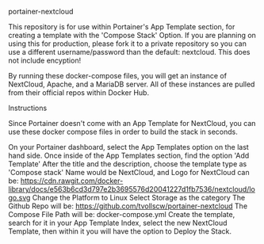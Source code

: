 portainer-nextcloud

This repository is for use within Portainer's App Template section, for creating a template with the 'Compose Stack' Option. If you are planning on using this for production, please fork it to a private repository so you can use a different username/password than the default: nextcloud. This does not include encyption!

By running these docker-compose files, you will get an instance of NextCloud, Apache, and a MariaDB server. All of these instances are pulled from their official repos within Docker Hub.

Instructions

Since Portainer doesn't come with an App Template for NextCloud, you can use these docker compose files in order to build the stack in seconds.

On your Portainer dashboard, select the App Templates option on the last hand side.
Once inside of the App Templates section, find the option 'Add Template'
After the title and the description, choose the template type as 'Compose stack'
Name would be NextCloud, and Logo for NextCloud can be: https://cdn.rawgit.com/docker-library/docs/e563b6cd3d797e2b3695576d20041227d1fb7536/nextcloud/logo.svg
Change the Platform to Linux
Select Storage as the category
The Github Repo will be: https://github.com/tvollscw/portainer-nextcloud
The Compose File Path will be: docker-compose.yml
Create the template, search for it in your App Template Index, select the new NextCloud Template, then within it you will have the option to Deploy the Stack.
